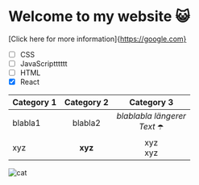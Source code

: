 # Welcome to my website 😺

[Click here for more information]{https://google.com}

- [ ] CSS
- [ ] JavaScriptttttt
- [ ] HTML
- [x] React

| Category 1 | Category 2 | Category 3 |
| -- | :--: | :--: |
| blabla1 | blabla2 | _blablabla längerer_ <br> _Text_ ☂️ |
| xyz | **xyz** | xyz <br> xyz |


![cat](https://upload.wikimedia.org/wikipedia/commons/d/d4/Cat_March_2010-1a.jpg)
